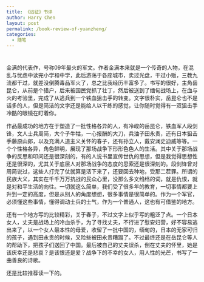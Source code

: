```yaml
---
title: 《远征》书评
author: Harry Chen
layout: post
permalink: /book-review-of-yuanzheng/
categories:
  - 随笔
---
```

# 

金满的代表作，号称09年最火的军文。作者金满本来就是一个传奇的人物，在混乱与忧虑中读完小学和中学，此后游荡于各座城市，卖过光盘，干过小贩，三教九流都干过，就差没倒腾毒品军火了，总之比我经历丰富多了。书写的很好，主角岳昆仑，从前是个猎户，后来被国民党抓了壮丁，然后被送到了缅甸战场上，在血与火的考验里，完成了从逃兵到一个铁血狙击手的转变。文字很朴实，岳昆仑也不是话多的人，但是简洁的文字还是能给人以干练的感觉，让你随时觉得有一双狙击手冷酷的眼镜在盯着你。

作品最成功的地方在于塑造了一批性格各异的人，有冷峻的岳昆仑，铁血军人段剑锋，文人士兵周简，大个子牛牯，一心报酬的大刀，兵油子田永贵，还有日本狙击手藤原山郎，以及充满人道主义关怀的春子，还有孙立人，戴安澜史迪威等等。一个个性格各异，角色鲜明，展现了那场战争下形形色色人的生活。其中关于那场战争的反思和叩问还是很深刻的，有的人说书里宣传世仇的思想，但是我觉得思想性还是很深的，尤其关于底层人对那场战争的态度的思索还是很深刻的。段剑锋曾对周简说过，这些人打完了仗就算是活下来了，还要回去种地，受那二茬罪。所谓的民族大义，其实在千千万万抗战的民众心里，没那么多文绉绉的词，就是仇恨，就是对和平生活的向往。一切就这么简单，我们受了很多年的教育，一切事情都要上升到一定的高度，但是从别人的角度想想，很多事情是很简单的。作为一个军官，必须懂这些事情，懂得调动士兵的士气，作为一个普通人，这也有可借鉴的地方。

还有一个地方写的比较精彩，关于春子，不过文字上似乎写的粗泛了点。一个日本女人，丈夫是战场上的冷血杀手，为了寻找丈夫，不行进了慰安妇营，好不容易逃出来了，以一个女人最本性的母爱，收留了一批中国的，缅甸的，日本的无家可归的孩子，遇到田永贵的时候，又险些被田永贵糟蹋了。不过最终还是在岳昆仑等人的帮助下，把孩子们送回了中国。最后被自己的丈夫误杀，倒在丈夫的怀里，她是该庆幸还是悲哀？是该恨还是爱？战争下的不幸的女人，用人性的光芒，书写了一曲善良的诗歌。

还是比较推荐读一下的。